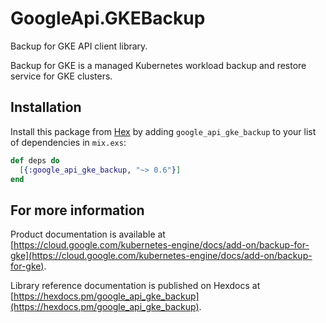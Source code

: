 # GoogleApi.GKEBackup

Backup for GKE API client library.

Backup for GKE is a managed Kubernetes workload backup and restore service for GKE clusters.

## Installation

Install this package from [Hex](https://hex.pm) by adding
`google_api_gke_backup` to your list of dependencies in `mix.exs`:

```elixir
def deps do
  [{:google_api_gke_backup, "~> 0.6"}]
end
```

## For more information

Product documentation is available at [https://cloud.google.com/kubernetes-engine/docs/add-on/backup-for-gke](https://cloud.google.com/kubernetes-engine/docs/add-on/backup-for-gke).

Library reference documentation is published on Hexdocs at
[https://hexdocs.pm/google_api_gke_backup](https://hexdocs.pm/google_api_gke_backup).

